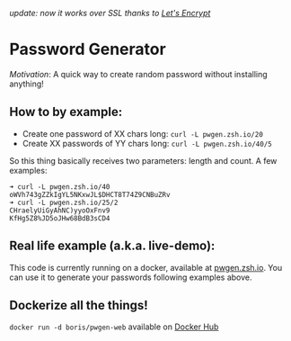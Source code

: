 *update: now it works over SSL thanks to [Let's Encrypt](https://letsencrypt.org/)*

# Password Generator

*Motivation*: A quick way to create random password without installing anything!

## How to by example:
- Create one password of XX chars long: `curl -L pwgen.zsh.io/20`
- Create XX passwords of YY chars long: `curl -L pwgen.zsh.io/40/5`

So this thing basically receives two parameters: length and count. A few
examples:

```
➜ curl -L pwgen.zsh.io/40                  
oWVh743gZZkIgYL5NKxwJL$DHCT8T74Z9CNBuZRv
➜ curl -L pwgen.zsh.io/25/2                
CHraelyUiGyAhNC)yyoOxFnv9               
KfHg5Z8%JD5oJHw68BdB3sCD4   
```

## Real life example (a.k.a. live-demo):

This code is currently running on a docker, available at
[pwgen.zsh.io](https://pwgen.zsh.io). You can use it to generate your passwords
following examples above.

## Dockerize all the things!
`docker run -d boris/pwgen-web` available on [Docker
Hub](https://hub.docker.com/r/boris/pwgen-web/)
